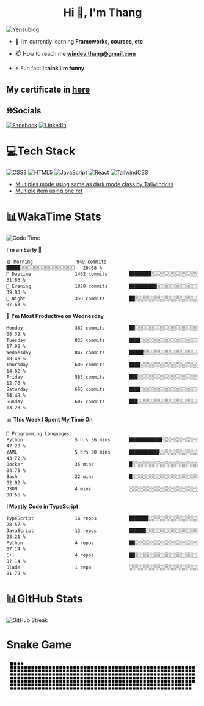 <h1 align="center">Hi 👋, I'm Thang</h1>

![Yensubldg](https://readme-typing-svg.demolab.com?font=Fira+Code&weight=600&pause=1000&color=F5F5F2&center=true&vCenter=true&width=435&lines=Trying+to+be+a+Software+Engineering)

<!--
![](https://komarev.com/ghpvc/?username=yensubldg&label=Visitors+Count&color=brightgreen) -->

- 🌱 I’m currently learning **Frameworks, courses, etc**

- 📫 How to reach me **<windev.thang@gmail.com>**

- ⚡ Fun fact **I think I'm funny**

## My certificate in [here](./MY_CERTIFICATE.md)

## 🌐Socials

[![Facebook](https://img.shields.io/badge/Facebook-%231877F2.svg?logo=Facebook&logoColor=white)](https://facebook.com/yensubldg) [![LinkedIn](https://img.shields.io/badge/LinkedIn-%230077B5.svg?logo=linkedin&logoColor=white)](https://linkedin.com/in/yensubldg)

# 💻Tech Stack

![CSS3](https://img.shields.io/badge/css3-%231572B6.svg?style=for-the-badge&logo=css3&logoColor=white) ![HTML5](https://img.shields.io/badge/html5-%23E34F26.svg?style=for-the-badge&logo=html5&logoColor=white) ![JavaScript](https://img.shields.io/badge/javascript-%23323330.svg?style=for-the-badge&logo=javascript&logoColor=%23F7DF1E) ![React](https://img.shields.io/badge/react-%2320232a.svg?style=for-the-badge&logo=react&logoColor=%2361DAFB) ![TailwindCSS](https://img.shields.io/badge/tailwindcss-%2338B2AC.svg?style=for-the-badge&logo=tailwind-css&logoColor=white)

<!-- BLOG-POST-LIST:START -->
- [Multiples mode using same as dark mode class by Tailwindcss](https://dev.to/yensubldg/multiples-mode-using-same-as-dark-mode-class-by-tailwindcss-56p4)
- [Multiple item using one ref](https://dev.to/yensubldg/multiple-item-using-one-ref-1288)
<!-- BLOG-POST-LIST:END -->

# 📊WakaTime Stats

<!--START_SECTION:waka-->
![Code Time](http://img.shields.io/badge/Code%20Time-3%2C213%20hrs%2026%20mins-blue)

**I'm an Early 🐤** 

```text
🌞 Morning                949 commits         █████░░░░░░░░░░░░░░░░░░░░   20.68 % 
🌆 Daytime                1462 commits        ████████░░░░░░░░░░░░░░░░░   31.86 % 
🌃 Evening                1828 commits        ██████████░░░░░░░░░░░░░░░   39.83 % 
🌙 Night                  350 commits         ██░░░░░░░░░░░░░░░░░░░░░░░   07.63 % 
```
📅 **I'm Most Productive on Wednesday** 

```text
Monday                   382 commits         ██░░░░░░░░░░░░░░░░░░░░░░░   08.32 % 
Tuesday                  825 commits         ████░░░░░░░░░░░░░░░░░░░░░   17.98 % 
Wednesday                847 commits         █████░░░░░░░░░░░░░░░░░░░░   18.46 % 
Thursday                 680 commits         ████░░░░░░░░░░░░░░░░░░░░░   14.82 % 
Friday                   583 commits         ███░░░░░░░░░░░░░░░░░░░░░░   12.70 % 
Saturday                 665 commits         ████░░░░░░░░░░░░░░░░░░░░░   14.49 % 
Sunday                   607 commits         ███░░░░░░░░░░░░░░░░░░░░░░   13.23 % 
```


📊 **This Week I Spent My Time On** 

```text
💬 Programming Languages: 
Python                   5 hrs 56 mins       ████████████░░░░░░░░░░░░░   47.20 % 
YAML                     5 hrs 30 mins       ███████████░░░░░░░░░░░░░░   43.72 % 
Docker                   35 mins             █░░░░░░░░░░░░░░░░░░░░░░░░   04.75 % 
Bash                     22 mins             █░░░░░░░░░░░░░░░░░░░░░░░░   02.92 % 
JSON                     4 mins              ░░░░░░░░░░░░░░░░░░░░░░░░░   00.65 % 
```

**I Mostly Code in TypeScript** 

```text
TypeScript               16 repos            ███████░░░░░░░░░░░░░░░░░░   28.57 % 
JavaScript               13 repos            ██████░░░░░░░░░░░░░░░░░░░   23.21 % 
Python                   4 repos             ██░░░░░░░░░░░░░░░░░░░░░░░   07.14 % 
C++                      4 repos             ██░░░░░░░░░░░░░░░░░░░░░░░   07.14 % 
Blade                    1 repo              ░░░░░░░░░░░░░░░░░░░░░░░░░   01.79 % 
```




<!--END_SECTION:waka-->

# 📊GitHub Stats

![GitHub Streak](https://streak-stats.demolab.com?user=yensubldg&theme=tokyonight&border_radius=8)

# Snake Game

![Snake eating my contribution graph](./github-contribution-grid-snake.svg)
